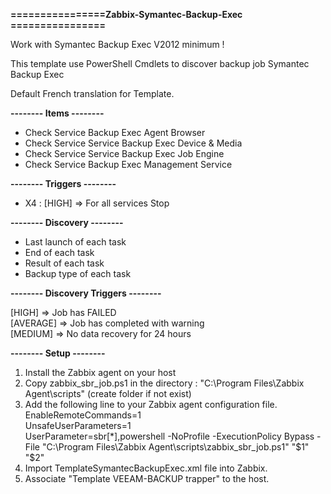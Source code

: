 **================Zabbix-Symantec-Backup-Exec ================**

Work with Symantec Backup Exec V2012 minimum !

This template use PowerShell Cmdlets to discover backup job Symantec Backup Exec

Default French translation for Template.

**-------- Items --------**

  - Check Service Backup Exec Agent Browser
  - Check Service Service Backup Exec Device & Media
  - Check Service	Service Backup Exec Job Engine
  - Check Service Backup Exec Management Service

**-------- Triggers --------**

  - X4 : [HIGH] => For all services Stop

**-------- Discovery --------**

  - Last launch of each task
  - End of each task
  - Result of each task
  - Backup type of each task

**-------- Discovery Triggers --------**

[HIGH] => Job has FAILED <br>
[AVERAGE] => Job has completed with warning<br>
[MEDIUM] => No data recovery for 24 hours<br>


**-------- Setup --------**

1. Install the Zabbix agent on your host
2. Copy zabbix_sbr_job.ps1 in the directory : "C:\Program Files\Zabbix Agent\scripts" (create folder if not exist)
3. Add the following line to your Zabbix agent configuration file.<br>
EnableRemoteCommands=1 <br>
UnsafeUserParameters=1 <br>
UserParameter=sbr[*],powershell -NoProfile -ExecutionPolicy Bypass -File "C:\Program Files\Zabbix Agent\scripts\zabbix_sbr_job.ps1" "$1" "$2"
4. Import TemplateSymantecBackupExec.xml file into Zabbix.
5. Associate "Template VEEAM-BACKUP trapper" to the host.

